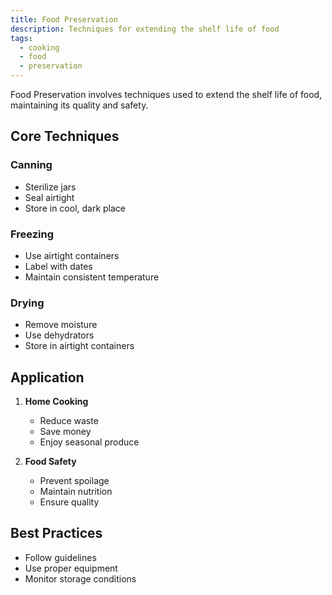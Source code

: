 ```yaml
---
title: Food Preservation
description: Techniques for extending the shelf life of food
tags:
  - cooking
  - food
  - preservation
---
```


Food Preservation involves techniques used to extend the shelf life of food, maintaining its quality and safety.

## Core Techniques

### Canning
- Sterilize jars
- Seal airtight
- Store in cool, dark place

### Freezing
- Use airtight containers
- Label with dates
- Maintain consistent temperature

### Drying
- Remove moisture
- Use dehydrators
- Store in airtight containers

## Application

1. **Home Cooking**
   - Reduce waste
   - Save money
   - Enjoy seasonal produce

2. **Food Safety**
   - Prevent spoilage
   - Maintain nutrition
   - Ensure quality

## Best Practices
- Follow guidelines
- Use proper equipment
- Monitor storage conditions
